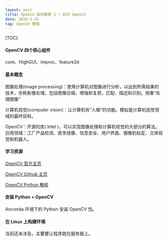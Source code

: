 ```yaml
---
layout: post
title: OpenCV 系列教程 1 | 初识 OpenCV
date: 2019-1-25 
tag: OpenCV 教程
---
```


[TOC]

#### OpenCV 四个核心组件

core、HighGUI、improc、feature2d 

#### 基本概念

图像处理(image processing)：使用计算机对图像进行分析，以达到所需结果的技术，亦称影像处理。包括图像压缩，增强和复原，匹配、描述和识别。侧重“处理图像”

计算机视觉(computer vision)：让计算机有“人眼”的功能。模拟是计算机视觉领域的最终目标。

OpenCV：开源的库( Intel )，可以实现图像处理和计算机视觉的大部分的算法。应用领域：工厂产品检测、医学成像、信息安全、用户界面、摄像机标定、立体视觉和机器人。

#### 学习资源

[OpenCV 官方主页](https://opencv.org/)

[OpenCV Github 主页](https://github.com/opencv)

[OpenCV Python 教程](https://opencv-python-tutroals.readthedocs.io/en/latest/py_tutorials/py_tutorials.html)

#### 安装 Python + OpenCV

Anconda 环境下的 Python 安装 OpenCV 包。

#### 在 Linux 上构建环境

当前还未涉及，主要要让程序跑在服务器上。



